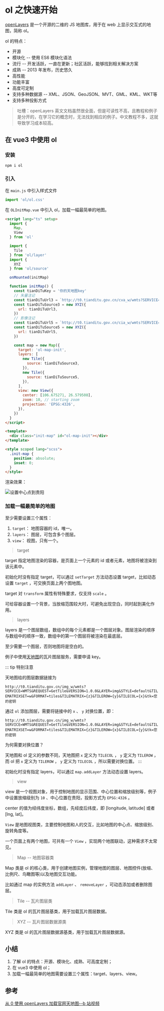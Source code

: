 # ol 之快速开始

[openLayers](https://openlayers.org/) 是一个开源的二维的 JS 地图库，用于在 web 上显示交互式的地图，简称 ol。

ol 的特点：

* 开源
* 模块化 -- 使用 ES6 模块化语法
* 流行 -- 开发活跃，一直在更新；社区活跃，能够找到相关解决方案
* 成熟 -- 2013 年发布，历史悠久
* 高性能
* 功能丰富
* 高度可定制
* 支持多种数据源 -- XML、JSON、GeoJSON、MVT、GML、KML、WKT等
* 支持多种投影方式

> 吐槽：openLayers 英文文档虽然很全面，但是可读性不高，且教程和例子是分开的，在学习它的概念时，无法找到相应的例子。中文教程不多，这就导致学习成本较高。

## 在 vue3 中使用 ol

### 安装

```bash
npm i ol
```

### 引入

在 `main.js` 中引入样式文件

```js
import 'ol/ol.css'
```

在 `OLInitMap.vue` 中引入 ol，加载一幅最简单的地图。

```html
<script lang="ts" setup>
  import {
    Map,
    View
  } from 'ol'

  import {
    Tile
  } from 'ol/layer'
  import {
    XYZ
  } from 'ol/source'

  onMounted(initMap)

  function initMap() {
    const tianDiTuKey = '你的天地图key'
    // 矢量注记
    const tianDiTuUrl3 = `http://t0.tianditu.gov.cn/cva_w/wmts?SERVICE=WMTS&REQUEST=GetTile&VERSION=1.0.0&LAYER=cva&STYLE=default&TILEMATRIXSET=w&FORMAT=tiles&TILEMATRIX={z}&TILEROW={y}&TILECOL={x}&tk=${tianDiTuKey}`
    const tianDiTuSource3 = new XYZ({
      url: tianDiTuUrl3,
    })
    // 影像注记
    const tianDiTuUrl5 = `http://t0.tianditu.gov.cn/cia_w/wmts?SERVICE=WMTS&REQUEST=GetTile&VERSION=1.0.0&LAYER=cia&STYLE=default&TILEMATRIXSET=w&FORMAT=tiles&TILEMATRIX={z}&TILEROW={y}&TILECOL={x}&tk=${tianDiTuKey}`
    const tianDiTuSource5 = new XYZ({
      url: tianDiTuUrl5,
    })

    const map = new Map({
      target: 'ol-map-init',
      layers: [
        new Tile({
          source: tianDiTuSource3,
        }),
        new Tile({
          source: tianDiTuSource5,
        }),
      ],
      view: new View({
        center: [106.675271, 26.579508],
        zoom: 10, // starting zoom
        projection: 'EPSG:4326',
      }),
    })
  }
</script>

<template>
  <div class="init-map" id="ol-map-init"></div>
</template>

<style scoped lang="scss">
  .init-map {
    position: absolute;
    inset: 0;
  }
</style>
```

渲染效果：

![设置中心点到贵阳](https://image-static.segmentfault.com/357/418/3574189240-650ea8ff67bd2_fix732)

### 加载一幅最简单的地图

至少需要设置三个属性：

1. `target`： 地图容器的 id，唯一。
2. `layers`： 图层，可包含多个图层。
3. `view`： 视图，只有一个。

> target

target 指定地图渲染的容器，是页面上一个元素的 id 或者元素，地图将被渲染到该元素中。

初始化时没有指定 target，可以通过 `setTarget` 方法动态设置 target，比如动态设置 `target` ，可交换页面上两个图地图。

target 对 `transform` 属性有特殊要求，仅支持 `scale` 。

可给容器设置一个背景，当放缩范围较大时，可避免出现空白，同时起到美化作用。

> layers

layers 是一个图层数组，数组中的每个元素都是一个图层对象。图层渲染的顺序与数组中的顺序一致，数组中的第一个图层将被渲染在最底层。

至少需要一个图层，否则地图将是空白的。

例子中使用[天地图](http://lbs.tianditu.gov.cn/server/MapService.html)的瓦片图层服务，需要申请 key。

::: tip 特别注意

天地图给的图层数据链接为

 `http://t0.tianditu.gov.cn/img_w/wmts?SERVICE=WMTS&REQUEST=GetTile&VERSION=1.0.0&LAYER=img&STYLE=default&TILEMATRIXSET=w&FORMAT=tiles&TILEMATRIX={z}&TILEROW={y}&TILECOL={x}&tk=您的密钥`

通过 `ol` 添加图层，需要将链接中的 `x` 、 `y` 对换位置，即：

 `http://t0.tianditu.gov.cn/img_w/wmts?SERVICE=WMTS&REQUEST=GetTile&VERSION=1.0.0&LAYER=img&STYLE=default&TILEMATRIXSET=w&FORMAT=tiles&TILEMATRIX={z}&TILEROW={x}&TILECOL={y}&tk=您的密钥`

为何需要对换位置？

天地图和 ol 定义的参数不同，天地图把 `x` 定义为 `TILECOL` ， `y` 定义为 `TILEROW` ，而 ol 把 `x` 定义为 `TILEROW` ， `y` 定义为 `TILECOL` ，所以需要对换位置。
:::

初始化时没有指定 layers，可以通过 `map.addLayer` 方法动态设置 layers。

> view

view 是一个视图对象，用于控制地图的显示范围、中心位置和缩放级别等，例子中设置放缩级别为 `10` 、中心位置在贵阳，投影方式为 `EPSG:4326` 。

center 的值为经纬度坐标，数组，先经度后纬度，即 [longitude, latitude] 或者 [lng, lat]。

`View` 是地图视图类，主要控制地图和人的交互，比如地图的中心点、缩放级别、旋转角度等。

一个页面上有两个地图，可共有一个 `View` ，实现两个地图联动，这种需求不太常见。

> Map -- 地图容器类

Map 类是 ol 的核心类，用于创建地图实例，管理地图的图层、地图控件(放缩、比例尺、鸟瞰图等)以及地图交互功能。

比如通过 map 的实例方法 `addLayer` 、 `removeLayer` ，可动态添加或者删除图层。

> Tile -- 瓦片图层类

Tile 类是 ol 的瓦片图层基类，用于加载瓦片图层数据。

> XYZ -- 瓦片图层数据源类

XYZ 类是 ol 的瓦片图层数据源基类，用于加载瓦片图层数据源。

## 小结

1. 了解 ol 的特点：开源、模块化、成熟、可高度定制；
2. 在 vue3 中使用 ol；
3. 加载一幅最简单的地图需要设置三个属性：target、layers、view。

## 参考

[从 0 使用 openLayers 加载官网天地图--b 站视频](https://www.bilibili.com/video/BV1Su411q7pz/?spm_id_from=333.999.0.0&vd_source=9bbf149e26315d2edf55b034712e09d6)
